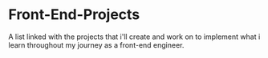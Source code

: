 # Front-End-Projects
A list linked with the projects that i'll create and work on to implement what i learn throughout my journey as a front-end engineer.
